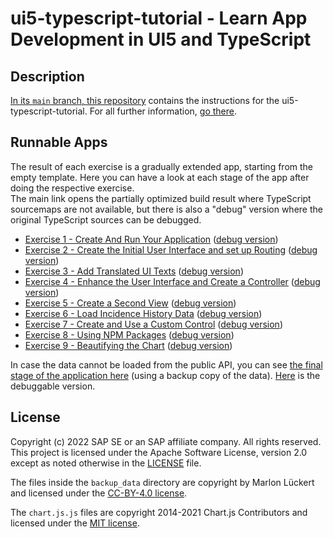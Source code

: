 # ui5-typescript-tutorial - Learn App Development in UI5 and TypeScript
## Description

[In its `main` branch, this repository](https://github.com/SAP-samples/ui5-typescript-tutorial/blob/main/README.md) contains the instructions for the ui5-typescript-tutorial. For all further information, [go there](https://github.com/SAP-samples/ui5-typescript-tutorial/blob/main/README.md).

## Runnable Apps

The result of each exercise is a gradually extended app, starting from the empty template. Here you can have a look at each stage of the app after doing the respective exercise.<br>
The main link opens the partially optimized build result where TypeScript sourcemaps are not available, but there is also a "debug" version where the original TypeScript sources can be debugged.

- [Exercise 1 - Create And Run Your Application](exercises/ex1/) ([debug version](exercises/ex1/debug/))
- [Exercise 2 - Create the Initial User Interface and set up Routing](exercises/ex2/) ([debug version](exercises/ex2/debug/))
- [Exercise 3 - Add Translated UI Texts](exercises/ex3/) ([debug version](exercises/ex3/debug/))
- [Exercise 4 - Enhance the User Interface and Create a Controller](exercises/ex4/) ([debug version](exercises/ex4/debug/))
- [Exercise 5 - Create a Second View](exercises/ex5/) ([debug version](exercises/ex5/debug/))
- [Exercise 6 - Load Incidence History Data](exercises/ex6/) ([debug version](exercises/ex6/debug/))
- [Exercise 7 - Create and Use a Custom Control](exercises/ex7/) ([debug version](exercises/ex7/debug/))
- [Exercise 8 - Using NPM Packages](exercises/ex8/) ([debug version](exercises/ex8/debug/))
- [Exercise 9 - Beautifying the Chart](exercises/ex9/) ([debug version](exercises/ex9/debug/))

In case the data cannot be loaded from the public API, you can see [the final stage of the application here](exercises/backup/) (using a backup copy of the data). [Here](exercises/backup/debug/) is the debuggable version.

## License
Copyright (c) 2022 SAP SE or an SAP affiliate company. All rights reserved. This project is licensed under the Apache Software License, version 2.0 except as noted otherwise in the [LICENSE](LICENSES/Apache-2.0.txt) file.

The files inside the `backup_data` directory are copyright by Marlon Lückert and licensed under the [CC-BY-4.0 license](LICENSES/CC-BY-4.0.txt).

The `chart.js.js` files are copyright 2014-2021 Chart.js Contributors and licensed under the [MIT license](LICENSES/MIT.txt).